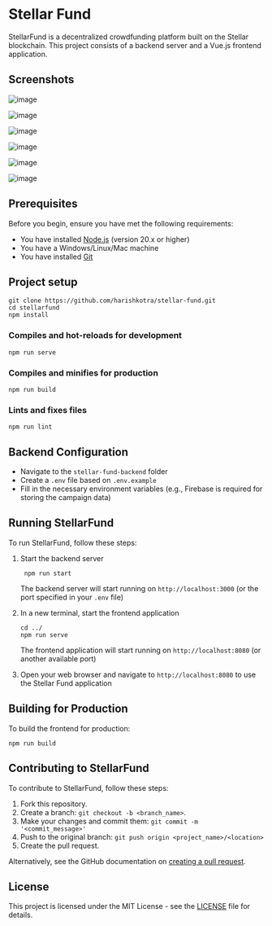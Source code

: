 # Stellar Fund

StellarFund is a decentralized crowdfunding platform built on the Stellar blockchain. This project consists of a backend server and a Vue.js frontend application.

## Screenshots

![image](https://github.com/user-attachments/assets/c254014a-5fa4-4e8e-a079-0edbcc9c0032)

![image](https://github.com/user-attachments/assets/8f902966-ede8-4b7a-a40d-923db8b5a397)

![image](https://github.com/user-attachments/assets/7654b9c4-e72c-4ce7-bec2-cf7aaad373ab)

![image](https://github.com/user-attachments/assets/bcdef257-288c-4ddf-a5b8-e58301249f52)

![image](https://github.com/user-attachments/assets/b6b077fd-fcb4-4e88-85be-a6c184ed7255)

![image](https://github.com/user-attachments/assets/d27de957-ff29-43b4-81f0-211ea933b79a)


## Prerequisites

Before you begin, ensure you have met the following requirements:

* You have installed [Node.js](https://nodejs.org/) (version 20.x or higher)
* You have a Windows/Linux/Mac machine
* You have installed [Git](https://git-scm.com/)

## Project setup
```
git clone https://github.com/harishkotra/stellar-fund.git
cd stellarfund
npm install
```

### Compiles and hot-reloads for development
```
npm run serve
```

### Compiles and minifies for production
```
npm run build
```

### Lints and fixes files
```
npm run lint
```

## Backend Configuration

- Navigate to the `stellar-fund-backend` folder
- Create a `.env` file based on `.env.example`
- Fill in the necessary environment variables (e.g., Firebase is required for storing the campaign data)
 
## Running StellarFund

To run StellarFund, follow these steps:

1. Start the backend server
   ```
    npm run start
    ```

    The backend server will start running on `http://localhost:3000` (or the port specified in your `.env` file)

2. In a new terminal, start the frontend application

    ```
    cd ../
    npm run serve
    ```

    The frontend application will start running on `http://localhost:8080` (or another available port)

3. Open your web browser and navigate to `http://localhost:8080` to use the Stellar Fund application

## Building for Production

To build the frontend for production:

    npm run build

## Contributing to StellarFund

To contribute to StellarFund, follow these steps:

1. Fork this repository.
2. Create a branch: `git checkout -b <branch_name>`.
3. Make your changes and commit them: `git commit -m '<commit_message>'`
4. Push to the original branch: `git push origin <project_name>/<location>`
5. Create the pull request.

Alternatively, see the GitHub documentation on [creating a pull request](https://help.github.com/en/github/collaborating-with-issues-and-pull-requests/creating-a-pull-request).

## License

This project is licensed under the MIT License - see the [LICENSE](LICENSE) file for details.
